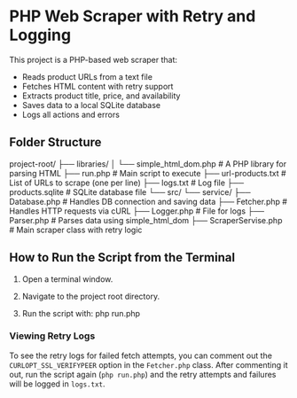 # PHP Web Scraper with Retry and Logging

This project is a PHP-based web scraper that:

- Reads product URLs from a text file
- Fetches HTML content with retry support
- Extracts product title, price, and availability
- Saves data to a local SQLite database
- Logs all actions and errors


## Folder Structure

project-root/
├── libraries/
│ └── simple_html_dom.php # A PHP library for parsing HTML
├── run.php # Main script to execute
├── url-products.txt # List of URLs to scrape (one per line)
├── logs.txt # Log file
├── products.sqlite # SQLite database file
└── src/
└── service/
├── Database.php # Handles DB connection and saving data
├── Fetcher.php # Handles HTTP requests via cURL
├── Logger.php # File for logs
├── Parser.php # Parses data using simple_html_dom
├── ScraperServise.php # Main scraper class with retry logic



## How to Run the Script from the Terminal

1. Open a terminal window.

2. Navigate to the project root directory.

3. Run the script with: php run.php


### Viewing Retry Logs

To see the retry logs for failed fetch attempts, you can comment out the `CURLOPT_SSL_VERIFYPEER` option in the `Fetcher.php` class. After commenting it out, run the script again (`php run.php`) and the retry attempts and failures will be logged in `logs.txt`.

